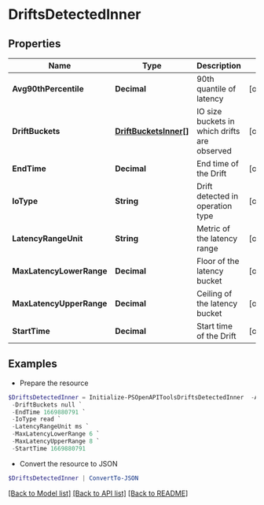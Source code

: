 # DriftsDetectedInner
## Properties

Name | Type | Description | Notes
------------ | ------------- | ------------- | -------------
**Avg90thPercentile** | **Decimal** | 90th quantile of latency | [optional] 
**DriftBuckets** | [**DriftBucketsInner[]**](DriftBucketsInner.md) | IO size buckets in which drifts are observed | [optional] 
**EndTime** | **Decimal** | End time of the Drift | [optional] 
**IoType** | **String** | Drift detected in operation type | [optional] 
**LatencyRangeUnit** | **String** | Metric of the latency range | [optional] 
**MaxLatencyLowerRange** | **Decimal** | Floor of the latency bucket | [optional] 
**MaxLatencyUpperRange** | **Decimal** | Ceiling of the latency bucket | [optional] 
**StartTime** | **Decimal** | Start time of the Drift | [optional] 

## Examples

- Prepare the resource
```powershell
$DriftsDetectedInner = Initialize-PSOpenAPIToolsDriftsDetectedInner  -Avg90thPercentile 0.98 `
 -DriftBuckets null `
 -EndTime 1669880791 `
 -IoType read `
 -LatencyRangeUnit ms `
 -MaxLatencyLowerRange 6 `
 -MaxLatencyUpperRange 8 `
 -StartTime 1669880791
```

- Convert the resource to JSON
```powershell
$DriftsDetectedInner | ConvertTo-JSON
```

[[Back to Model list]](../README.md#documentation-for-models) [[Back to API list]](../README.md#documentation-for-api-endpoints) [[Back to README]](../README.md)

